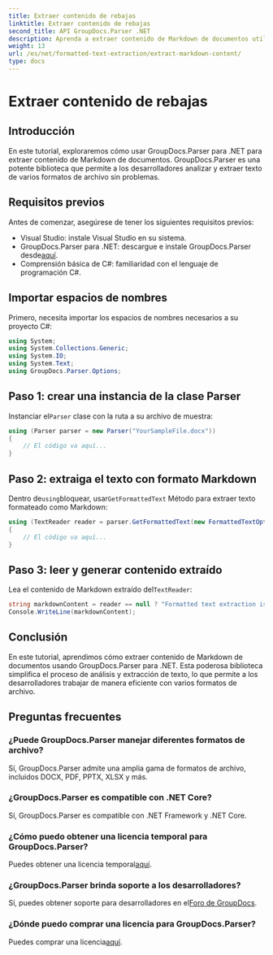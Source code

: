 ```yaml
---
title: Extraer contenido de rebajas
linktitle: Extraer contenido de rebajas
second_title: API GroupDocs.Parser .NET
description: Aprenda a extraer contenido de Markdown de documentos utilizando GroupDocs.Parser para .NET. Este tutorial proporciona instrucciones paso a paso para una extracción de texto perfecta.
weight: 13
url: /es/net/formatted-text-extraction/extract-markdown-content/
type: docs
---
```

# Extraer contenido de rebajas

## Introducción
En este tutorial, exploraremos cómo usar GroupDocs.Parser para .NET para extraer contenido de Markdown de documentos. GroupDocs.Parser es una potente biblioteca que permite a los desarrolladores analizar y extraer texto de varios formatos de archivo sin problemas.
## Requisitos previos
Antes de comenzar, asegúrese de tener los siguientes requisitos previos:
- Visual Studio: instale Visual Studio en su sistema.
-  GroupDocs.Parser para .NET: descargue e instale GroupDocs.Parser desde[aquí](https://releases.groupdocs.com/parser/net/).
- Comprensión básica de C#: familiaridad con el lenguaje de programación C#.

## Importar espacios de nombres
Primero, necesita importar los espacios de nombres necesarios a su proyecto C#:
```csharp
using System;
using System.Collections.Generic;
using System.IO;
using System.Text;
using GroupDocs.Parser.Options;
```
## Paso 1: crear una instancia de la clase Parser
 Instanciar el`Parser` clase con la ruta a su archivo de muestra:
```csharp
using (Parser parser = new Parser("YourSampleFile.docx"))
{
    // El código va aquí...
}
```
## Paso 2: extraiga el texto con formato Markdown
 Dentro de`using`bloquear, usar`GetFormattedText` Método para extraer texto formateado como Markdown:
```csharp
using (TextReader reader = parser.GetFormattedText(new FormattedTextOptions(FormattedTextMode.Markdown)))
{
    // El código va aquí...
}
```
## Paso 3: leer y generar contenido extraído
 Lea el contenido de Markdown extraído del`TextReader`:
```csharp
string markdownContent = reader == null ? "Formatted text extraction isn't supported" : reader.ReadToEnd();
Console.WriteLine(markdownContent);
```

## Conclusión
En este tutorial, aprendimos cómo extraer contenido de Markdown de documentos usando GroupDocs.Parser para .NET. Esta poderosa biblioteca simplifica el proceso de análisis y extracción de texto, lo que permite a los desarrolladores trabajar de manera eficiente con varios formatos de archivo.
## Preguntas frecuentes
### ¿Puede GroupDocs.Parser manejar diferentes formatos de archivo?
Sí, GroupDocs.Parser admite una amplia gama de formatos de archivo, incluidos DOCX, PDF, PPTX, XLSX y más.
### ¿GroupDocs.Parser es compatible con .NET Core?
Sí, GroupDocs.Parser es compatible con .NET Framework y .NET Core.
### ¿Cómo puedo obtener una licencia temporal para GroupDocs.Parser?
 Puedes obtener una licencia temporal[aquí](https://purchase.groupdocs.com/temporary-license/).
### ¿GroupDocs.Parser brinda soporte a los desarrolladores?
 Sí, puedes obtener soporte para desarrolladores en el[Foro de GroupDocs](https://forum.groupdocs.com/c/parser/17).
### ¿Dónde puedo comprar una licencia para GroupDocs.Parser?
 Puedes comprar una licencia[aquí](https://purchase.groupdocs.com/buy).